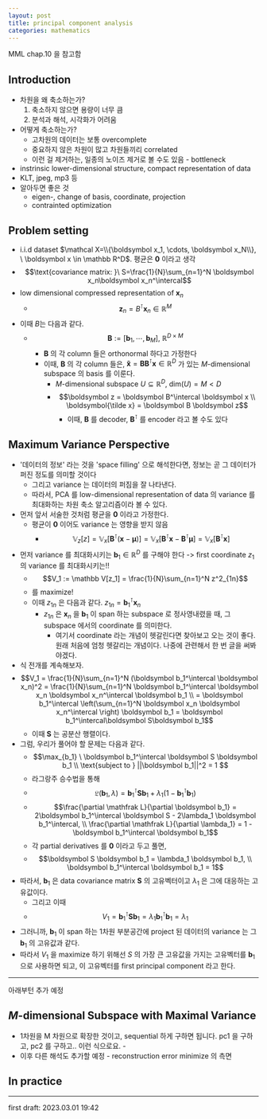 ```yaml
---
layout: post
title: principal component analysis
categories: mathematics
---
```

MML chap.10 을 참고함
## Introduction
- 차원을 왜 축소하는가?
    1. 축소하지 않으면 용량이 너무 큼
    2. 분석과 해석, 시각화가 어려움
- 어떻게 축소하는가?
  - 고차원의 데이터는 보통 overcomplete
  - 중요하지 않은 차원이 많고 차원들끼리 correlated
  - 이런 걸 제거하는, 일종의 노이즈 제거로 볼 수도 있음 - bottleneck
- instrinsic lower-dimensional structure, compact representation of data
- KLT, jpeg, mp3 등
- 알아두면 좋은 것
  - eigen-, change of basis, coordinate, projection
  - contrainted optimization

## Problem setting
- i.i.d dataset $\mathcal X=\\{\boldsymbol x_1, \cdots, \boldsymbol x_N\\}, \  \boldsymbol x \in \mathbb R^D$. 평균은 $\boldsymbol 0$ 이라고 생각
- $$\text{covariance matrix: }\ S=\frac{1}{N}\sum_{n=1}^N \boldsymbol x_n\boldsymbol x_n^\intercal$$
- low dimensional compressed representation of $\boldsymbol x_n$
  - $$\boldsymbol z_n = B^\intercal \boldsymbol x_n \in \mathbb R^M$$
- 이때 $B$는 다음과 같다.
  - $$\boldsymbol B := [\boldsymbol b_1, \cdots, \boldsymbol b_M], \ \mathbb R^{D \times M}$$
    - $\boldsymbol B$ 의 각 column 들은 orthonormal 하다고 가정한다
    - 이때, $\boldsymbol B$ 의 각 column 들은, $\boldsymbol{\tilde x} = \boldsymbol B \boldsymbol B^\intercal \boldsymbol x \in \mathbb R^D$ 가 있는 $M$-dimensional subspace 의 basis 를 이룬다.
      - $M$-dimensional subspace $U \subseteq \mathbb R^D, \ \text{dim}(U) = M < D$
      - $$\boldsymbol z = \boldsymbol B^\intercal \boldsymbol x \\
        \boldsymbol{\tilde x} = \boldsymbol B \boldsymbol z$$
        - 이때, $\boldsymbol B$ 를 decoder, $\boldsymbol B^\intercal$ 를 encoder 라고 볼 수도 있다

## Maximum Variance Perspective
- '데이터의 정보' 라는 것을 'space filling' 으로 해석한다면, 정보는 곧 그 데이터가 퍼진 정도를 의미할 것이다
  - 그리고 variance 는 데이터의 퍼짐을 잘 나타낸다.
  - 따라서, PCA 를 low-dimensional representation of data 의 variance 를 최대화하는 차원 축소 알고리즘이라 볼 수 있다.
- 먼저 앞서 서술한 것처럼 평균을 $\boldsymbol 0$ 이라고 가정한다.
  - 평균이 $\boldsymbol 0$ 이어도 variance 는 영향을 받지 않음
    - $$\mathbb V_z[z] = \mathbb V_x[\boldsymbol B^\intercal(\boldsymbol x - \boldsymbol \mu)] = \mathbb V_x[\boldsymbol B^\intercal\boldsymbol x - \boldsymbol B^\intercal \boldsymbol \mu] = \mathbb V_x[\boldsymbol B^\intercal\boldsymbol x]$$
- 먼저 variance 를 최대화시키는 $\boldsymbol b_1 \in \mathbb R^D$ 를 구해야 한다 -> first coordinate $z_1$ 의 variance 를 최대화시키는!!
  - $$V_1 := \mathbb V[z_1] = \frac{1}{N}\sum_{n=1}^N z^2_{1n}$$
  - 를 maximize!
  - 이때 $z_{1n}$ 은 다음과 같다. $z_{1n} = \boldsymbol b_1^\intercal \boldsymbol x_n$
    - $z_{1n}$ 은 $\boldsymbol x_n$ 을 $\boldsymbol b_1$ 이 span 하는 subspace 로 정사영내렸을 때, 그 subspace 에서의 coordinate 를 의미한다.
      - 여기서 coordinate 라는 개념이 헷갈린다면 찾아보고 오는 것이 좋다.  
      원래 처음에 엄청 헷갈리는 개념이다. 나중에 관련해서 한 번 글을 써봐야겠다.
- 식 전개를 계속해보자.
- $$V_1 = \frac{1}{N}\sum_{n=1}^N (\boldsymbol b_1^\intercal \boldsymbol x_n)^2 = \frac{1}{N}\sum_{n=1}^N \boldsymbol b_1^\intercal \boldsymbol x_n \boldsymbol x_n^\intercal \boldsymbol b_1 \\
        = \boldsymbol b_1^\intercal \left(\sum_{n=1}^N \boldsymbol x_n \boldsymbol x_n^\intercal \right) \boldsymbol b_1 = \boldsymbol b_1^\intercal\boldsymbol S\boldsymbol b_1$$
    - 이때 $\boldsymbol S$ 는 공분산 행렬이다.
- 그럼, 우리가 풀어야 할 문제는 다음과 같다.
  - $$\max_{b_1} \ \boldsymbol b_1^\intercal \boldsymbol S \boldsymbol b_1 \\
      \text{subject to } ||\boldsymbol b_1||^2 = 1 $$
  - 라그랑주 승수법을 통해
  - $$\mathfrak L(\boldsymbol b_1, \lambda) = \boldsymbol b_1^\intercal \boldsymbol S \boldsymbol b_1 + \lambda_1(1-\boldsymbol b_1^\intercal \boldsymbol b_1)$$
  - $$\frac{\partial \mathfrak L}{\partial \boldsymbol b_1} = 2\boldsymbol b_1^\intercal \boldsymbol S - 2\lambda_1 \boldsymbol b_1^\intercal, \\
      \frac{\partial \mathfrak L}{\partial \lambda_1} = 1 - \boldsymbol b_1^\intercal \boldsymbol b_1$$
  - 각 partial derivatives 를 $\boldsymbol 0$ 이라고 두고 풀면,  
  - $$\boldsymbol S \boldsymbol b_1 = \lambda_1 \boldsymbol b_1, \\
    \boldsymbol b_1^\intercal \boldsymbol b_1 = 1$$
- 따라서, $\boldsymbol b_1$ 은 data covariance matrix $\boldsymbol S$ 의 고유벡터이고 $\lambda_1$ 은 그에 대응하는 고유값이다.
  - 그리고 이때
  - $$V_1 = \boldsymbol b_1^\intercal\boldsymbol S\boldsymbol b_1 = \lambda_1\boldsymbol b_1^\intercal\boldsymbol b_1 = \lambda_1$$
- 그러니까, $\boldsymbol b_1$ 이 span 하는 1차원 부분공간에 project 된 데이터의 variance 는 그 $\boldsymbol b_1$ 의 고유값과 같다.
- 따라서 $V_1$ 을 maximize 하기 위해선 $S$ 의 가장 큰 고유값을 가지는 고유벡터를 $\boldsymbol b_1$ 으로 사용하면 되고, 이 고유벡터를 first principal component 라고 한다.

---

아래부턴 추가 예정
## $M$-dimensional Subspace with Maximal Variance

- 1차원을 M 차원으로 확장한 것이고, sequential 하게 구하면 됩니다. pc1 을 구하고, pc2 를 구하고.. 이런 식으로요. - 
- 이후 다른 해석도 추가할 예정 - reconstruction error minimize 의 측면

## In practice

---

first draft: 2023.03.01 19:42  